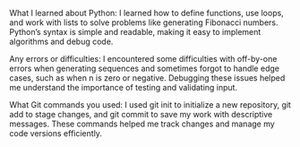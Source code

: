 What I learned about Python:
I learned how to define functions, use loops, and work with lists to solve problems like generating Fibonacci numbers. Python’s syntax is simple and readable, making it easy to implement algorithms and debug code.

Any errors or difficulties:
I encountered some difficulties with off-by-one errors when generating sequences and sometimes forgot to handle edge cases, such as when n is zero or negative. Debugging these issues helped me understand the importance of testing and validating input.

What Git commands you used:
I used git init to initialize a new repository, git add to stage changes, and git commit to save my work with descriptive messages. These commands helped me track changes and manage my code versions efficiently.